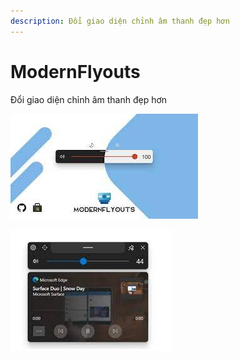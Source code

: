```yaml
---
description: Đổi giao diện chỉnh âm thanh đẹp hơn
---
```


# ModernFlyouts

Đổi giao diện chỉnh âm thanh đẹp hơn

![](<../../.gitbook/assets/image (1).png>)

![](../../.gitbook/assets/image.png)
